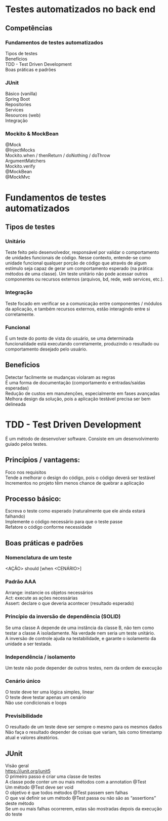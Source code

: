 # Testes automatizados no back end<br>

## Competências<br>
### Fundamentos de testes automatizados<br>
Tipos de testes<br>
Benefícios<br>
TDD - Test Driven Development<br>
Boas práticas e padrões<br>
### JUnit<br>
Básico (vanilla)<br>
Spring Boot<br>
Repositories<br>
Services<br>
Resources (web)<br>
Integração<br>

### Mockito & MockBean<br>
@Mock<br>
@InjectMocks<br>
Mockito.when / thenReturn / doNothing / doThrow<br>
ArgumentMatchers<br>
Mockito.verify<br>
@MockBean<br>
@MockMvc<br>

# Fundamentos de testes automatizados<br>
## Tipos de testes<br>
### Unitário<br>
Teste feito pelo desenvolvedor, responsável por validar o comportamento de unidades funcionais de código. Nesse contexto, entende-se como unidade funcional qualquer porção de código que através de algum estímulo seja capaz de gerar um comportamento esperado (na prática: métodos de uma classe). Um teste unitário não pode acessar outros componentes ou recursos externos (arquivos, bd, rede, web services, etc.).<br>
### Integração<br>
Teste focado em verificar se a comunicação entre componentes / módulos da aplicação, e também recursos externos, estão interagindo entre si corretamente.<br>
### Funcional<br>
É um teste do ponto de vista do usuário, se uma determinada funcionalidade está executando corretamente, produzindo o resultado ou comportamento desejado pelo usuário.<br>

## Beneficios<br>
Detectar facilmente se mudanças violaram as regras<br>
É uma forma de documentação (comportamento e entradas/saídas esperadas)<br>
Redução de custos em manutenções, especialmente em fases avançadas<br>
Melhora design da solução, pois a aplicação testável precisa ser bem delineada<br>

# TDD - Test Driven Development<br>
É um método de desenvolver software. Consiste em um desenvolvimento guiado pelos testes.<br>

## Princípios / vantagens:<br>
Foco nos requisitos<br>
Tende a melhorar o design do código, pois o código deverá ser testável<br>
Incrementos no projeto têm menos chance de quebrar a aplicação<br>

## Processo básico:<br>
Escreva o teste como esperado (naturalmente que ele ainda estará falhando)<br>
Implemente o código necessário para que o teste passe<br>
Refatore o código conforme necessidade<br>

## Boas práticas e padrões<br>
### Nomenclatura de um teste<br>
<AÇÃO> should <EFEITO> [when <CENÁRIO>]<br>

### Padrão AAA<br>
Arrange: instancie os objetos necessários<br>
Act: execute as ações necessárias<br>
Assert: declare o que deveria acontecer (resultado esperado)<br>

### Princípio da inversão de dependência (SOLID)<br>
Se uma classe A depende de uma instância da classe B, não tem como testar a classe A isoladamente. Na verdade nem seria um teste unitário.<br>
A inversão de controle ajuda na testabilidade, e garante o isolamento da unidade a ser testada.<br>

### Independência / isolamento<br>
Um teste não pode depender de outros testes, nem da ordem de execução<br>

### Cenário único<br>
O teste deve ter uma lógica simples, linear<br>
O teste deve testar apenas um cenário<br>
Não use condicionais e loops<br>

### Previsibilidade<br>
O resultado de um teste deve ser sempre o mesmo para os mesmos dados<br>
Não faça o resultado depender de coisas que variam, tais como timestamp atual e valores aleatórios.<br>


## JUnit <br>
Visão geral<br>
https://junit.org/junit5<br>
O primeiro passo é criar uma classe de testes<br>
A classe pode conter um ou mais métodos com a annotation @Test<br>
Um método @Test deve ser void<br>
O objetivo é que todos métodos @Test passem sem falhas<br>
O que vai definir se um método @Test passa ou não são as “assertions” deste método<br>
Se um ou mais falhas ocorrerem, estas são mostradas depois da execução do teste<br>
